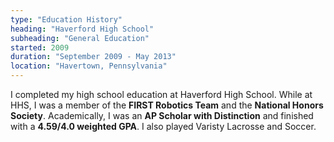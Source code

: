 ```yaml
---
type: "Education History"
heading: "Haverford High School"
subheading: "General Education"
started: 2009
duration: "September 2009 - May 2013"
location: "Havertown, Pennsylvania"
---
```


I completed my high school education at Haverford High School. While at HHS, I was a member of the **FIRST Robotics Team** and the **National Honors Society**. Academically, I was an **AP Scholar with Distinction** and finished with a **4.59/4.0 weighted GPA**. I also played Varisty Lacrosse and Soccer.